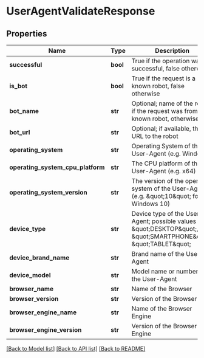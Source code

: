 # UserAgentValidateResponse

## Properties
Name | Type | Description | Notes
------------ | ------------- | ------------- | -------------
**successful** | **bool** | True if the operation was successful, false otherwise | [optional] 
**is_bot** | **bool** | True if the request is a known robot, false otherwise | [optional] 
**bot_name** | **str** | Optional; name of the robot if the request was from a known robot, otherwise null | [optional] 
**bot_url** | **str** | Optional; if available, the URL to the robot | [optional] 
**operating_system** | **str** | Operating System of the User-Agent (e.g. Windows) | [optional] 
**operating_system_cpu_platform** | **str** | The CPU platform of the User-Agent (e.g. x64) | [optional] 
**operating_system_version** | **str** | The version of the operating system of the User-Agent (e.g. \&quot;10\&quot; for Windows 10) | [optional] 
**device_type** | **str** | Device type of the User-Agent; possible values are \&quot;DESKTOP\&quot;, \&quot;SMARTPHONE\&quot;, \&quot;TABLET\&quot; | [optional] 
**device_brand_name** | **str** | Brand name of the User-Agent | [optional] 
**device_model** | **str** | Model name or number of the User-Agent | [optional] 
**browser_name** | **str** | Name of the Browser | [optional] 
**browser_version** | **str** | Version of the Browser | [optional] 
**browser_engine_name** | **str** | Name of the Browser Engine | [optional] 
**browser_engine_version** | **str** | Version of the Browser Engine | [optional] 

[[Back to Model list]](../README.md#documentation-for-models) [[Back to API list]](../README.md#documentation-for-api-endpoints) [[Back to README]](../README.md)



